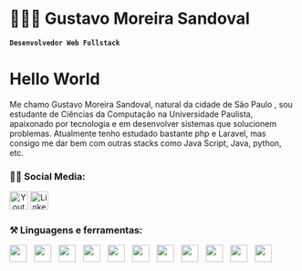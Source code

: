 # 👨🏻‍💻 Gustavo Moreira Sandoval

**`Desenvolvedor Web Fullstack`**
<h1> Hello World </h1>

Me chamo Gustavo Moreira Sandoval, natural da cidade de São Paulo , sou estudante de Ciências da Computação na Universidade Paulista, apaixonado por tecnologia e em desenvolver sistemas que solucionem problemas. Atualmente tenho estudado bastante php e Laravel, mas consigo me dar bem com outras stacks como Java Script, Java, python, etc.

<h3 align="left">🤳🏻 Social Media:</h3>
<p align="left">
  <a align="center" href="https://www.youtube.com/@gustavosandoval8044"><img width="32px" alt="Youtube" title="Youtube" src="https://i.imgur.com/qiXu7b2.png"/></a>
  <a align="center" href="https://www.linkedin.com/in/gustavo-sandoval-a961302a1/"><img width="32px" alt="LinkedIn" title="LinkedIn" src="https://i.imgur.com/yRpa1dQ.png](https://cdn.jsdelivr.net/gh/devicons/devicon@latest/icons/linkedin/linkedin-original.svg"/></a>
</p>


<h3 align="left">⚒️ Linguagens e ferramentas:</h3>

<img 
align="left"
width="30px"
style="padding-right: 10px;"
src="https://cdn.jsdelivr.net/gh/devicons/devicon@latest/icons/html5/html5-original.svg" />
        
<img 
align="left"
width="30px"
style="padding-right: 10px;"
src="https://cdn.jsdelivr.net/gh/devicons/devicon@latest/icons/css3/css3-original.svg" />


<img
align="left"
width="30px"
style="padding-right: 10px;"
src="https://cdn.jsdelivr.net/gh/devicons/devicon@latest/icons/tailwindcss/tailwindcss-original.svg" />

<img
align="left"
width="30px"
style="padding-right: 10px;"
src="https://cdn.jsdelivr.net/gh/devicons/devicon@latest/icons/bootstrap/bootstrap-original.svg" />
        
                
<img 
align="left"
width="30px"
style="padding-right: 10px;"
src="https://cdn.jsdelivr.net/gh/devicons/devicon@latest/icons/javascript/javascript-original.svg" />

<img 
align="left"
width="30px"
style="padding-right: 10px;"
src="https://cdn.jsdelivr.net/gh/devicons/devicon@latest/icons/react/react-original.svg" />


<img 
align="left"
width="30px"
style="padding-right: 10px;"
src="https://cdn.jsdelivr.net/gh/devicons/devicon@latest/icons/nextjs/nextjs-original.svg" />
        

<img
align="left"
width="30px"
style="padding-right: 10px;"
src="https://cdn.jsdelivr.net/gh/devicons/devicon@latest/icons/php/php-original.svg" />

<img 
align="left"
width="30px"
style="padding-right: 10px;"
src="https://cdn.jsdelivr.net/gh/devicons/devicon@latest/icons/laravel/laravel-original.svg" />
                  


<img
align="left"
width="30px"
style="padding-right: 10px;"
src="https://cdn.jsdelivr.net/gh/devicons/devicon@latest/icons/livewire/livewire-original-wordmark.svg" />
        
<img 
align="left"
width="30px"
style="padding-right: 10px;"
src="https://cdn.jsdelivr.net/gh/devicons/devicon@latest/icons/mysql/mysql-original-wordmark.svg" />
          

